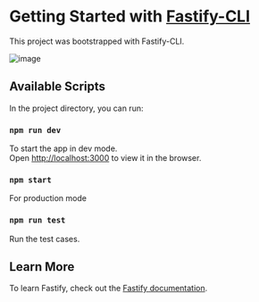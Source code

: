 # Getting Started with [Fastify-CLI](https://www.npmjs.com/package/fastify-cli)
This project was bootstrapped with Fastify-CLI.

![image](https://user-images.githubusercontent.com/126463472/230093915-9da9d9ea-6323-49e1-934f-e571d68a5f54.png)



## Available Scripts

In the project directory, you can run:

### `npm run dev`

To start the app in dev mode.\
Open [http://localhost:3000](http://localhost:3000) to view it in the browser.

### `npm start`

For production mode

### `npm run test`

Run the test cases.

## Learn More

To learn Fastify, check out the [Fastify documentation](https://www.fastify.io/docs/latest/).
